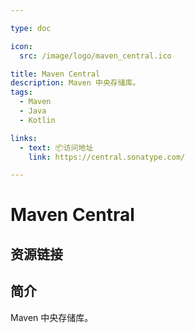 ```yaml
---

type: doc

icon:
  src: /image/logo/maven_central.ico

title: Maven Central
description: Maven 中央存储库。
tags:
  - Maven
  - Java
  - Kotlin

links:
  - text: 📦访问地址
    link: https://central.sonatype.com/

---
```


<ShowLogo />

# Maven Central

<ShowTags />

<ShowBreadcrumb />

## 资源链接

<ShowLinks />

## 简介

Maven 中央存储库。
